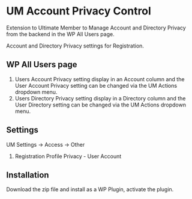 # UM Account Privacy Control
Extension to Ultimate Member to Manage Account and Directory Privacy from the backend in the WP All Users page.

Account and Directory Privacy settings for Registration.

## WP All Users page 
1. Users Account Privacy setting display in an Account column and the User Account Privacy setting can be changed via the UM Actions dropdown menu.
2. Users Directory Privacy setting display in a Directory column and the User Directory setting can be changed via the UM Actions dropdown menu.
## Settings
UM Settings -> Access -> Other
1. Registration Profile Privacy - User Account

## Installation
Download the zip file and install as a WP Plugin, activate the plugin.
